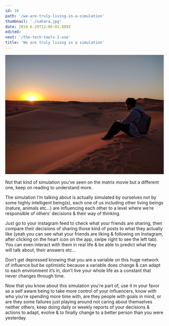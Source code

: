 ```yaml
---
id: 10
path: '/we-are-truly-living-in-a-simulation'
thumbnail: './sahara.jpg'
date: 2018-6-29T12:06:01.889Z
edited:
next: '/the-tech-tools-I-use'
title: 'We are truly living in a simulation'
---
```


![Watching the sunrise is the best thing I ever done in life](sahara.jpg "Follow me on Instagram to see more : https://www.instagram.com/doananh23419")

Not that kind of simulation you’ve seen on the matrix movie but a different one, keep on reading to understand more.

The simulation I’m talking about is actually simulated by ourselves not by some highly intelligent being(s), each one of us including other living beings (nature, animals etc…) are influencing each other to a level where we’re responsible of others’ decisions & their way of thinking.

Just go to your instagram feed to check what your friends are sharing, then compare their decisions of sharing those kind of posts to what they actually like (yeah you can see what your friends are liking & following on Instagram, after clicking on the heart icon on the app, swipe right to see the left tab). You can even interact with them in real life & be able to predict what they will talk about, their answers etc…

Don’t get depressed knowing that you are a variable on this huge network of influence but be optimistic because a variable does change & can adapt to each environment it’s in, don’t live your whole life as a constant that never changes through time.

Now that you know about this simulation you’re part of, use it in your favor as a self aware being to take more control of your influencers, know with who you’re spending more time with, are they people with goals in mind, or are they some failures just playing around not caring about themselves neither others, keep doing daily or weekly reports of your decisions & actions to adapt, evolve & to finally change to a better person than you were yesterday.